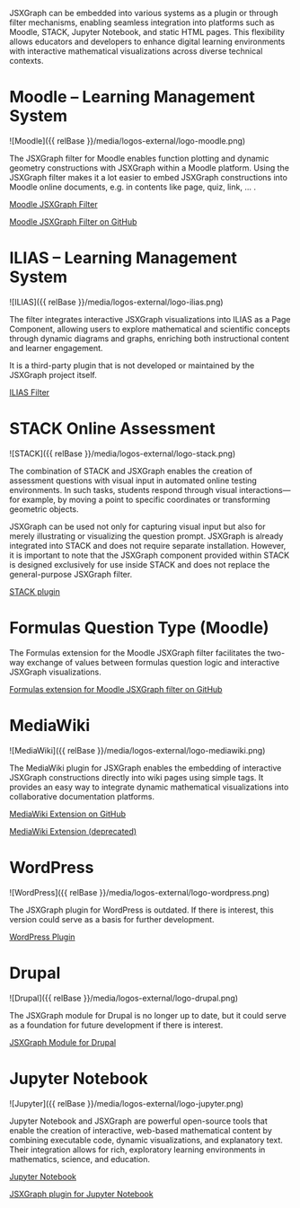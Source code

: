 <style>
#section-plugins img {
    width: 125px;
    height: auto;
}
</style>

JSXGraph can be embedded into various systems as a plugin or through filter mechanisms, enabling seamless integration into platforms such as Moodle, STACK, Jupyter Notebook, and static HTML pages. This flexibility allows educators and developers to enhance digital learning environments with interactive mathematical visualizations across diverse technical contexts.

# Moodle – Learning Management System

![Moodle]({{ relBase }}/media/logos-external/logo-moodle.png)

The JSXGraph filter for Moodle enables function plotting and dynamic geometry constructions with JSXGraph within a Moodle platform.
Using the JSXGraph filter makes it a lot easier to embed JSXGraph constructions into Moodle online documents, e.g. in contents like page, quiz, link, ... .

[Moodle JSXGraph Filter](https://moodle.org/plugins/filter_jsxgraph)

[Moodle JSXGraph Filter on GitHub](https://github.com/jsxgraph/moodle-filter_jsxgraph)


# ILIAS – Learning Management System

![ILIAS]({{ relBase }}/media/logos-external/logo-ilias.png)

The filter integrates interactive JSXGraph visualizations into ILIAS as a Page Component, allowing users to explore mathematical and scientific concepts through dynamic diagrams and graphs, enriching both instructional content and learner engagement. 

It is a third-party plugin that is not developed or maintained by the JSXGraph project itself.

[ILIAS Filter](https://docu.ilias.de/ilias.php?baseClass=ilrepositorygui&cmdNode=xv:mg:9y&cmdClass=ilDclDetailedViewGUI&cmd=renderRecord&ref_id=3342&record_id=12913&table_id=1&tableview_id=379)


# STACK Online Assessment

![STACK]({{ relBase }}/media/logos-external/logo-stack.png)

The combination of STACK and JSXGraph enables the creation of assessment questions with visual input in automated online testing environments. In such tasks, students respond through visual interactions—for example, by moving a point to specific coordinates or transforming geometric objects. 

JSXGraph can be used not only for capturing visual input but also for merely illustrating or visualizing the question prompt. JSXGraph is already integrated into STACK and does not require separate installation. However, it is important to note that the JSXGraph component provided within STACK is designed exclusively for use inside STACK and does not replace the general-purpose JSXGraph filter.

[STACK plugin](https://docs.stack-assessment.org/en/Specialist_tools/JSXGraph/)

# Formulas Question Type (Moodle)

The Formulas extension for the Moodle JSXGraph filter facilitates the two-way exchange of values between formulas question logic and interactive JSXGraph visualizations.

[Formulas extension for Moodle JSXGraph filter on GitHub](https://github.com/jsxgraph/moodleformulas_jsxgraph)

# MediaWiki

![MediaWiki]({{ relBase }}/media/logos-external/logo-mediawiki.png)

The MediaWiki plugin for JSXGraph enables the embedding of interactive JSXGraph constructions directly into wiki pages using simple tags. It provides an easy way to integrate dynamic mathematical visualizations into collaborative documentation platforms.

[MediaWiki Extension on GitHub](https://github.com/jsxgraph/jsxgraph/tree/main/plugins/mediawiki)

[MediaWiki Extension (deprecated)](https://www.mediawiki.org/w/index.php?oldid=2495951)

# WordPress

![WordPress]({{ relBase }}/media/logos-external/logo-wordpress.png)

The JSXGraph plugin for WordPress is outdated.
If there is interest, this version could serve as a basis for further development.

[WordPress Plugin](https://wordpress.org/plugins/jsxgraph/)

# Drupal

![Drupal]({{ relBase }}/media/logos-external/logo-drupal.png)

The JSXGraph module for Drupal is no longer up to date, but it could serve as a foundation for future development if there is interest.

[JSXGraph Module for Drupal](https://www.drupal.org/project/jsxgraph)

# Jupyter Notebook

![Jupyter]({{ relBase }}/media/logos-external/logo-jupyter.png)

Jupyter Notebook and JSXGraph are powerful open-source tools that enable the creation of interactive, web-based mathematical content by combining executable code, dynamic visualizations, and explanatory text. Their integration allows for rich, exploratory learning environments in mathematics, science, and education.

[Jupyter Notebook](https://jupyter.org)

[JSXGraph plugin for Jupyter Notebook]( https://pypi.org/project/jsxgraph-magic/)

